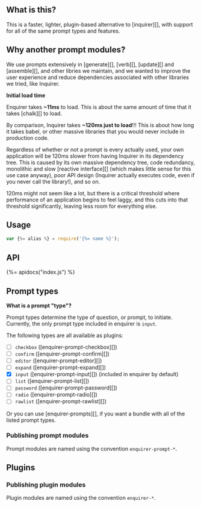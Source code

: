 ## What is this?

This is a faster, lighter, plugin-based alternative to [inquirer][], with support for all of the same prompt types and features. 

## Why another prompt modules?

We use prompts extensively in [generate][], [verb][], [update][] and [assemble][], and other libries we maintain, and we wanted to improve the user experience and reduce dependencies associated with other libraries we tried, like Inquirer. 

**Initial load time**

Enquirer takes **~11ms** to load. This is about the same amount of time that it takes [chalk][] to load.

By comparison, Inquirer takes **~120ms just to load**!!! This is about how long it takes babel, or other massive libraries that you would never include in production code.

Regardless of whether or not a prompt is every actually used, your own application will be 120ms slower from having Inquirer in its dependency tree. This is caused by its own massive dependency tree, code redundancy, monolithic and slow [reactive interface][] (which makes little sense for this use case anyway), poor API design (Inquirer actually executes code, even if you never call the library!), and so on. 

120ms might not seem like a lot, but there is a critical threshold where performance of an application begins to feel laggy, and this cuts into that threshold significantly, leaving less room for everything else.

## Usage

```js
var {%= alias %} = require('{%= name %}');
```

## API

{%= apidocs("index.js") %}

## Prompt types

**What is a prompt "type"?**

Prompt types determine the type of question, or prompt, to initiate. Currently, the only prompt type included in enquirer is `input`. 

The following types are all available as plugins:

- [ ] `checkbox` ([enquirer-prompt-checkbox][])
- [ ] `confirm` ([enquirer-prompt-confirm][])
- [ ] `editor` ([enquirer-prompt-editor][])
- [ ] `expand` ([enquirer-prompt-expand][])
- [x] `input` ([enquirer-prompt-input][]) (included in enquirer by default)
- [ ] `list` ([enquirer-prompt-list][])
- [ ] `password` ([enquirer-prompt-password][])
- [ ] `radio` ([enquirer-prompt-radio][])
- [ ] `rawlist` ([enquirer-prompt-rawlist][])

Or you can use [enquirer-prompts][], if you want a bundle with all of the listed prompt types.

### Publishing prompt modules

Prompt modules are named using the convention `enquirer-prompt-*`.

## Plugins

### Publishing plugin modules

Plugin modules are named using the convention `enquirer-*`.

[rx]: https://github.com/SBoudrias/Inquirer.js#reactive-interface